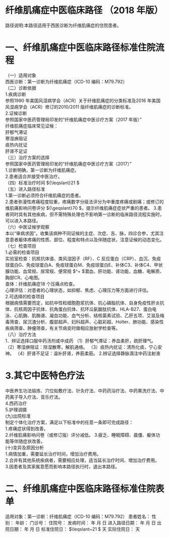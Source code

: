# 纤维肌痛症中医临床路径 （2018 年版）  
路径说明:本路径适用于西医诊断为纤维肌痛症的住院患者。  
# 一、纤维肌痛症中医临床路径标准住院流程  
（一）适用对象  
西医诊断：第一诊断为纤维肌痛症（ICD-10 编码：M79.792）  
（二）诊断依据  
1.疾病诊断  
参照1990 年美国风湿病学会（ACR）关于纤维肌痛症的分类标准及2016 年美国风湿病学会（ACR）修订的2010/2011 版纤维肌痛症的诊断标准。  
2.证候诊断  
参照国家中医药管理局印发的“纤维肌痛症中医诊疗方案（2017 年版）”  
纤维肌痛症临床常见证候：  
肝郁气滞证  
寒湿痹阻证  
痰热内扰证  
肝肾不足证  
（三）治疗方案的选择  
参照国家中医药管理局印发的“纤维肌痛症中医诊疗方案（2017）”  
1.诊断明确，第一诊断为纤维肌痛症。  
2.患者适合并接受中医治疗。  
（四）标准治疗时间 ${\leqslant}21 $  
（五）进入路径标准  
1.第一诊断必须符合纤维肌痛症的患者。  
2.患者弥漫性疼痛程度较重，疼痛数字分级法评分为中重度疼痛或剧痛；或修订的维肌痛影响问卷评分 ${\geqslant}70 $，提示纤维肌痛症症状严重的患者。 3.患者同时具有其他疾病，但不需特殊处理也不影响第一诊断的临床路径流程实施时，可以进入本路径。  
（六）中医证候学观察  
本以“审病求因”。收集该病种不同证候的主症、次症、舌、脉，四诊合参，尤其注意患者躯体疼痛的性质、部位、程度和特点以及伴随症状，注意证候的动态变化。  
（七）检查项目  
1.必需的检查项目  
实验室检查：抗核抗体谱、类风湿因子（RF）、C 反应蛋白（CRP）、血沉、免疫球蛋白G、免疫球蛋白A、免疫球蛋白M、免疫球蛋白E、补体C3、补体C4、甲状腺功能、血常规、尿常规、便常规 $^+ $潜血、肝功能、肾功能、血糖、电解质、胸部CR、心电图。  
查体：纤维肌痛症18 个压痛点检查。  
心理评估：对患者的心理状态，如抑郁、焦虑、心理压力等方面进行评估。  
2.可选择的检查项目  
根据病情需要而定，如抗中性粒细胞胞浆抗体、抗心磷脂抗体、自身免疫性肝炎抗体、抗核周因子抗体、抗角蛋白抗体、抗环瓜氨酸肽抗体、HLA-B27、蛋白电泳、心肌酶、肌酶谱、凝血功能、血气分析、结核菌素试验、乙肝五项、艾滋及梅毒筛查、尿沉渣分析、腹部超声、妇科超声、心脏彩超、Holter、肺功能、感染性疾病筛查、肿瘤筛查，有关节病变时做相应放射学检查等。  
（八）治疗方法  
1．辨证选择口服中药汤剂或中成药  （1）肝郁气滞证：养血柔肝，疏肝理气。 （2）寒湿痹阻证：除湿散寒，解肌通络。 （3）痰热内扰证：清热化痰，宁心安神。 （4）肝肾不足证：温补肝肾，养筋柔筋。 2.辨证选择静脉滴注中药注射液  
# 3.其它中医特色疗法  
中医养生功法锻炼、穴位贴敷疗法、针灸疗法、中药药浴疗法、中药熏洗疗法、中药离子导入疗法、音乐疗法。  
4.西药治疗  
5.护理调摄  
(九)出院标准  
制定个体化治疗方案，满足以下标准中的任意一条即可完成路径：  
1.疼痛症状得到改善。  
2.纤维肌痛影响问卷（或修订版）评分减低。 3.疲乏、睡眠障碍、晨僵、躯体功能等伴随症状改善。  
(十)变异及原因分析  
1.病情加重，需要延长治疗时间，增加治疗费用。  
2.合并有其他系统疾病者，需要相应处理，适当延长治疗时间、增加治疗费用。  
3.因患者及其家属意愿而影响本路径执行时，退出本路径。  
# 二、纤维肌痛症中医临床路径标准住院表单  
适用对象：第一诊断：纤维肌痛症（ICD-10 编码：M79.792） 患者姓名：          性别：    年龄：    门诊号：         住院号：             发病时间：   年  月  日 进入路径日期：   年  月  日   出院日期：   年  月  日 标准住院日： $\leqslant~21 $ 天           实际住院日：    天  